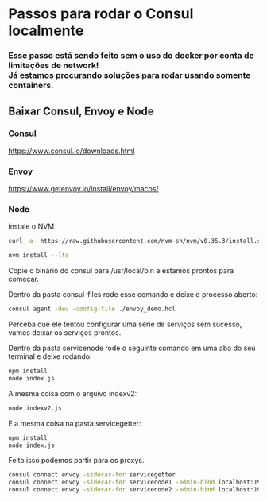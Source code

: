 # Passos para rodar o Consul localmente

### Esse passo está sendo feito sem o uso do docker por conta de limitações de network! <br/> Já estamos procurando soluções para rodar usando somente containers.

## Baixar Consul, Envoy e Node

### Consul
https://www.consul.io/downloads.html

### Envoy

https://www.getenvoy.io/install/envoy/macos/

### Node
instale o NVM
```sh
curl -o- https://raw.githubusercontent.com/nvm-sh/nvm/v0.35.3/install.sh | bash

nvm install --lts
```

Copie o binário do consul para /usr/local/bin e estamos prontos para começar.

Dentro da pasta consul-files rode esse comando e deixe o processo aberto:

```sh
consul agent -dev -config-file ./envoy_demo.hcl
```

Perceba que ele tentou configurar uma série de serviços sem sucesso, vamos deixar os serviços prontos.

Dentro da pasta servicenode rode o seguinte comando em uma aba do seu terminal e deixe rodando:

```sh
npm install
node index.js
```

A mesma coisa com o arquivo indexv2:

```sh
node indexv2.js
```

E a mesma coisa na pasta servicegetter:
```sh
npm install
node index.js
```

Feito isso podemos partir para os proxys.


```sh
consul connect envoy -sidecar-for servicegetter
consul connect envoy -sidecar-for servicenode1 -admin-bind localhost:19001
consul connect envoy -sidecar-for servicenode2 -admin-bind localhost:19002
```

